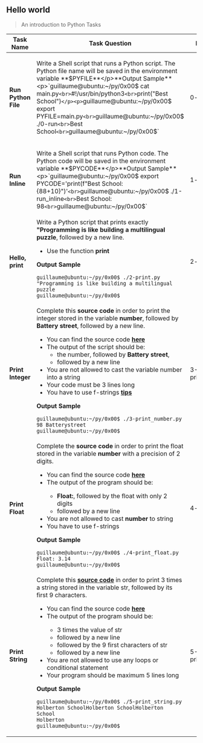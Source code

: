 ## Hello world
> An introduction to Python Tasks

| Task Name | Task Question | My Solution |
| --- | --- | --- |
| **Run Python File** | <p>Write a Shell script that runs a Python script. The Python file name will be saved in the environment variable **$PYFILE**</p>**Output Sample**<p>`guillaume@ubuntu:~/py/0x00$ cat main.py` <br> `#!/usr/bin/python3` <br> `print("Best School")`</p><p>`guillaume@ubuntu:~/py/0x00$ export PYFILE=main.py` <br> `guillaume@ubuntu:~/py/0x00$ ./0-run` <br> `Best School` <br> `guillaume@ubuntu:~/py/0x00$`</p> | 0-run |
| **Run Inline** | <p>Write a Shell script that runs Python code. The Python code will be saved in the environment variable **$PYCODE**</p>**Output Sample**<p>`guillaume@ubuntu:~/py/0x00$ export PYCODE='print(f"Best School: {88+10}")'` <br> `guillaume@ubuntu:~/py/0x00$ ./1-run_inline` <br> `Best School: 98` <br> `guillaume@ubuntu:~/py/0x00$`</p> | 1-run_inline |
| **Hello, print** | Write a Python script that prints exactly **"Programming is like building a multilingual puzzle**, followed by a new line.<ul><li> Use the function **print** </li></ul>**Output Sample**<p>`guillaume@ubuntu:~/py/0x00$ ./2-print.py` <br> `"Programming is like building a multilingual puzzle` <br> `guillaume@ubuntu:~/py/0x00$`</p> | 2-print.py |
| **Print Integer** | Complete this **source code** in order to print the integer stored in the variable **number**, followed by **Battery street**, followed by a new line.<ul><li>You can find the source code [**here**](https://github.com/alx-tools/0x00.py/blob/master/3-print_number.py)</li><li>The output of the script should be:<ul><li>the number, followed by **Battery street**,</li><li>followed by a new line</li></ul><li>You are not allowed to cast the variable number into a string</li><li>Your code must be 3 lines long</li><li>You have to use f-strings [**tips**](https://realpython.com/python-f-strings/)</li></ul>**Output Sample**<p>`guillaume@ubuntu:~/py/0x00$ ./3-print_number.py` <br> `98 Batterystreet` <br> `guillaume@ubuntu:~/py/0x00$`</p> | 3-print_number.py |
| **Print Float** | Complete the **source code** in order to print the float stored in the variable **number** with a precision of 2 digits.<ul><li>You can find the source code [**here**](https://github.com/alx-tools/0x00.py/blob/master/4-print_float.py)</li><li>The output of the program should be:</li><ul><li>**Float:**, followed by the float with only 2 digits</li><li>followed by a new line</li></ul><li>You are not allowed to cast **number** to string</li><li>You have to use f-strings</li></ul>**Output Sample**<p>`guillaume@ubuntu:~/py/0x00$ ./4-print_float.py`<br>`Float: 3.14`<br>`guillaume@ubuntu:~/py/0x00$`</p> | 4-print_float.py |
| **Print String** | Complete this [**source code**](https://github.com/alx-tools/0x00.py/blob/master/5-print_string.py) in order to print 3 times a string stored in the variable str, followed by its first 9 characters.<ul><li>You can find the source code [**here**](https://github.com/alx-tools/0x00.py/blob/master/5-print_string.py)</li><li>The output of the program should be:</li><ul><li>3 times the value of str</li><li>followed by a new line</li><li>followed by the 9 first characters of str</li><li>followed by a new line</li></ul><li>You are not allowed to use any loops or conditional statement</li><li>Your program should be maximum 5 lines long</li></ul> **Output Sample**<p>`guillaume@ubuntu:~/py/0x00$ ./5-print_string.py` <br> `Holberton SchoolHolberton SchoolHolberton School` <br> `Holberton` <br> `guillaume@ubuntu:~/py/0x00$`</p> | 5-print_string.py |
